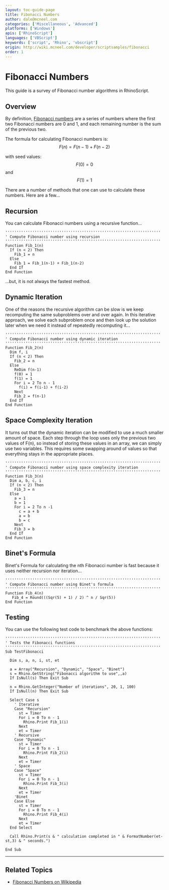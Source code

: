 ```yaml
---
layout: toc-guide-page
title: Fibonacci Numbers
author: dale@mcneel.com
categories: ['Miscellaneous', 'Advanced']
platforms: ['Windows']
apis: ['RhinoScript']
languages: ['VBScript']
keywords: ['script', 'Rhino', 'vbscript']
origin: http://wiki.mcneel.com/developer/scriptsamples/fibonacci
order: 1
---
```


# Fibonacci Numbers

This guide is a survey of Fibonacci number algorithms in RhinoScript.

## Overview

By definition, [Fibonacci numbers](http://en.wikipedia.org/wiki/Fibonacci_number) are a series of numbers where the first two Fibonacci numbers are 0 and 1, and each remaining number is the sum of the previous two.

The formula for calculating Fibonacci numbers is: $$F(n) = F(n-1) + F(n-2)$$

with seed values: $$F(0) = 0$$ and $$F(1) = 1$$

There are a number of methods that one can use to calculate these numbers.  Here are a few...

## Recursion

You can calculate Fibonacci numbers using a recursive function...

```vbnet
'''''''''''''''''''''''''''''''''''''''''''''''''''''''''''''''''''''
' Compute Fibonacci number using recursion
'''''''''''''''''''''''''''''''''''''''''''''''''''''''''''''''''''''
Function Fib_1(n)
  If (n < 2) Then
    Fib_1 = n
  Else
    Fib_1 = Fib_1(n-1) + Fib_1(n-2)
  End If
End Function
```

...but, it is not always the fastest method.

## Dynamic Iteration

One of the reasons the recursive algorithm can be slow is we keep recomputing the same subproblems over and over again.  In this iterative approach, we solve each subproblem once and then look up the solution later when we need it instead of repeatedly recomputing it...

```vbnet
'''''''''''''''''''''''''''''''''''''''''''''''''''''''''''''''''''''
' Compute Fibonacci number using dynamic iteration
'''''''''''''''''''''''''''''''''''''''''''''''''''''''''''''''''''''
Function Fib_2(n)
  Dim f, i
  If (n < 2) Then
    Fib_2 = n
  Else
    ReDim f(n-1)
    f(0) = 1
    f(1) = 1
    For i = 2 To n - 1
      f(i) = f(i-1) + f(i-2)
    Next
    Fib_2 = f(n-1)
  End If
End Function
```

## Space Complexity Iteration

It turns out that the dynamic iteration can be modified to use a much smaller amount of space. Each step through the loop uses only the previous two values of F(n), so instead of storing these values in an array, we can simply use two variables. This requires some swapping around of values so that everything stays in the appropriate places.

```vbnet
'''''''''''''''''''''''''''''''''''''''''''''''''''''''''''''''''''''
' Compute Fibonacci number using space complexity iteration
'''''''''''''''''''''''''''''''''''''''''''''''''''''''''''''''''''''
Function Fib_3(n)
  Dim a, b, c, i
  If (n < 2) Then
    Fib_3 = n
  Else  
    a = 1
    b = 1
    For i = 2 To n -1
      c = a + b
      a = b
      b = c
    Next           
    Fib_3 = b
  End If
End Function
```

## Binet's Formula

Binet's Formula for calculating the nth Fibonacci number is fast because it uses neither recursion nor iteration...

```vbnet
'''''''''''''''''''''''''''''''''''''''''''''''''''''''''''''''''''''
' Compute Fibonacci number using Binet's formula
'''''''''''''''''''''''''''''''''''''''''''''''''''''''''''''''''''''
Function Fib_4(n)
   Fib_4 = Round(((Sqr(5) + 1) / 2) ^ n / Sqr(5))
End Function
```

## Testing

You can use the following test code to benchmark the above functions:

```vbnet
'''''''''''''''''''''''''''''''''''''''''''''''''''''''''''''''''''''
' Tests the Fibonacci functions
'''''''''''''''''''''''''''''''''''''''''''''''''''''''''''''''''''''
Sub TestFibonacci

  Dim s, a, n, i, st, et

  a = Array("Recursion", "Dynamic", "Space", "Binet")
  s = Rhino.GetString("Fibonacci algorithm to use",,a)
  If IsNull(s) Then Exit Sub

  n = Rhino.GetInteger("Number of iterations", 20, 1, 100)
  If IsNull(n) Then Exit Sub

  Select Case s
    ' Iterative
    Case "Recursion"
      st = Timer
      For i = 0 To n - 1
        Rhino.Print Fib_1(i)
      Next
      et = Timer
    ' Recursive
    Case "Dynamic"
      st = Timer
      For i = 0 To n - 1
        Rhino.Print Fib_2(i)
      Next
      et = Timer
    ' Space
    Case "Space"
      st = Timer
      For i = 0 To n - 1
        Rhino.Print Fib_3(i)
      Next
      et = Timer
    'Binet  
    Case Else
      st = Timer
      For i = 0 To n - 1
        Rhino.Print Fib_4(i)
      Next
      et = Timer
  End Select

  Call Rhino.Print(s & " calculation completed in " & FormatNumber(et-st,3) & " seconds.")

End Sub
```

---

## Related Topics

- [Fibonacci Numbers on Wikipedia](http://en.wikipedia.org/wiki/Fibonacci_number)
